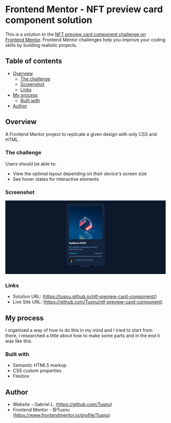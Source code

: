 # Frontend Mentor - NFT preview card component solution

This is a solution to the [NFT preview card component challenge on Frontend Mentor](https://www.frontendmentor.io/challenges/nft-preview-card-component-SbdUL_w0U). Frontend Mentor challenges help you improve your coding skills by building realistic projects. 

## Table of contents

- [Overview](#overview)
  - [The challenge](#the-challenge)
  - [Screenshot](#screenshot)
  - [Links](#links)
- [My process](#my-process)
  - [Built with](#built-with)
- [Author](#author)


## Overview

A Frontend Mentor project to replicate a given design with only CSS and HTML.

### The challenge

Users should be able to:

- View the optimal layout depending on their device's screen size
- See hover states for interactive elements

### Screenshot

![](./images/Screenshot_1.png)

### Links

- Solution URL: (https://tusnu.github.io/ntf-preview-card-component/)
- Live Site URL: (https://github.com/Tusnu/ntf-preview-card-component)

## My process

I organized a way of how to do this in my mind and I tried to start from there, I researched a little about how to make some parts and in the end it was like this.

### Built with

- Semantic HTML5 markup
- CSS custom properties
- Flexbox

## Author

- Website - Gabriel L. (https://github.com/Tusnu)
- Frontend Mentor - @Tusnu (https://www.frontendmentor.io/profile/Tusnu)
